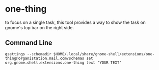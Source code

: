 # one-thing
to focus on a single task, this tool provides a way to show the task on gnome's top bar on the right side.

## Command Line

````
gsettings --schemadir $HOME/.local/share/gnome-shell/extensions/one-thing@organistation.mail.com/schemas set org.gnome.shell.extensions.one-thing text 'YOUR TEXT'
````
